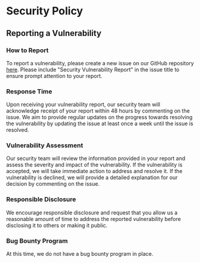 # Security Policy

## Reporting a Vulnerability

### How to Report

To report a vulnerability, please create a new issue on our GitHub repository [here](https://github.com/FALAK097/FitnessApp/issues). Please include "Security Vulnerability Report" in the issue title to ensure prompt attention to your report.

### Response Time

Upon receiving your vulnerability report, our security team will acknowledge receipt of your report within 48 hours by commenting on the issue. We aim to provide regular updates on the progress towards resolving the vulnerability by updating the issue at least once a week until the issue is resolved.

### Vulnerability Assessment

Our security team will review the information provided in your report and assess the severity and impact of the vulnerability. If the vulnerability is accepted, we will take immediate action to address and resolve it. If the vulnerability is declined, we will provide a detailed explanation for our decision by commenting on the issue.

### Responsible Disclosure

We encourage responsible disclosure and request that you allow us a reasonable amount of time to address the reported vulnerability before disclosing it to others or making it public.

### Bug Bounty Program

At this time, we do not have a bug bounty program in place.

